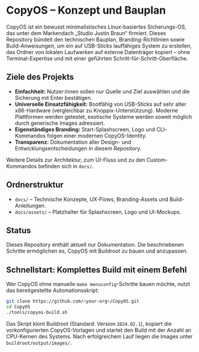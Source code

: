 # CopyOS – Konzept und Bauplan

CopyOS ist ein bewusst minimalistisches Linux-basiertes Sicherungs-OS, das unter dem Markendach „Studio Justin Braun“ firmiert. Dieses Repository bündelt den technischen Bauplan, Branding-Richtlinien sowie Build-Anweisungen, um ein auf USB-Sticks lauffähiges System zu erstellen, das Ordner von lokalen Laufwerken auf externe Datenträger kopiert – ohne Terminal-Expertise und mit einer geführten Schritt-für-Schritt-Oberfläche.

## Ziele des Projekts
- **Einfachheit:** Nutzer:innen sollen nur Quelle und Ziel auswählen und die Sicherung mit Enter bestätigen.
- **Universelle Einsatzfähigkeit:** Bootfähig von USB-Sticks auf sehr alter x86-Hardware (vergleichbar zu Knoppix-Unterstützung). Moderne Plattformen werden getestet, exotische Systeme werden soweit möglich durch generische Images adressiert.
- **Eigenständiges Branding:** Start-Splashscreen, Logo und CLI-Kommandos folgen einer modernen CopyOS-Identity.
- **Transparenz:** Dokumentation aller Design- und Entwicklungsentscheidungen in diesem Repository.

Weitere Details zur Architektur, zum UI-Fluss und zu den Custom-Kommandos befinden sich in `docs/`.

## Ordnerstruktur
- `docs/` – Technische Konzepte, UX-Flows, Branding-Assets und Build-Anleitungen.
- `docs/assets/` – Platzhalter für Splashscreen, Logo und UI-Mockups.

## Status
Dieses Repository enthält aktuell nur Dokumentation. Die beschriebenen Schritte ermöglichen es, CopyOS mit Buildroot zu bauen und anzupassen.

## Schnellstart: Komplettes Build mit einem Befehl
Wer CopyOS ohne manuelle `make menuconfig`-Schritte bauen möchte, nutzt das bereitgestellte Automationsskript:

```bash
git clone https://github.com/<your-org>/CopyOS.git
cd CopyOS
./tools/copyos-build.sh
```

Das Skript klont Buildroot (Standard: Version `2024.02.1`), kopiert die vorkonfigurierten CopyOS-Vorlagen und startet den Build mit der Anzahl an CPU-Kernen des Systems. Nach erfolgreichem Lauf liegen die Images unter `buildroot/output/images/`.
